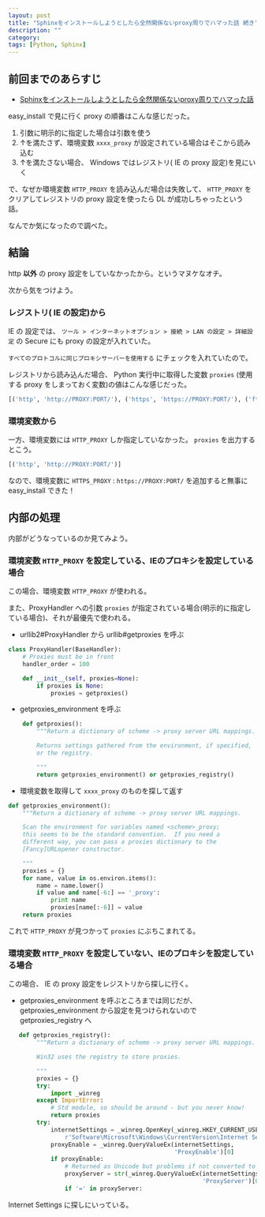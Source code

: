 ```yaml
---
layout: post
title: "Sphinxをインストールしようとしたら全然関係ないproxy周りでハマった話 続き"
description: ""
category: 
tags: [Python, Sphinx]
---
```


## 前回までのあらすじ

- [Sphinxをインストールしようとしたら全然関係ないproxy周りでハマった話](http://gosyujin.github.io/2013/08/21/sphinx-install-python-proxy/)

easy_install で見に行く proxy の順番はこんな感じだった。

1. 引数に明示的に指定した場合は引数を使う
1. ↑を満たさず、環境変数 `xxxx_proxy` が設定されている場合はそこから読み込む
1. ↑を満たさない場合、 Windows ではレジストリ( IE の proxy 設定)を見にいく

で、なぜか環境変数 `HTTP_PROXY` を読み込んだ場合は失敗して、 `HTTP_PROXY` をクリアしてレジストリの proxy 設定を使ったら DL が成功しちゃったという話。

なんでか気になったので調べた。

## 結論

http **以外** の proxy 設定をしていなかったから。というマヌケなオチ。

次から気をつけよう。

### レジストリ( IE の設定)から

IE の 設定では、 `ツール > インターネットオプション > 接続 > LAN の設定 > 詳細設定` の Secure にも proxy の設定が入れていた。

`すべてのプロトコルに同じプロキシサーバーを使用する` にチェックを入れていたので。

レジストリから読み込んだ場合、 Python 実行中に取得した変数 `proxies` (使用する proxy をしまっておく変数)の値はこんな感じだった。

```python
[('http', 'http://PROXY:PORT/'), ('https', 'https://PROXY:PORT/'), ('ftp', 'ftp://PROXY:PORT')]
```

### 環境変数から

一方、環境変数には `HTTP_PROXY` しか指定していなかった。 `proxies` を出力するとこう。

```python
[('http', 'http://PROXY:PORT/')]
```

なので、環境変数に `HTTPS_PROXY` : `https://PROXY:PORT/` を追加すると無事に easy_install できた！

## 内部の処理

内部がどうなっているのか見てみよう。

### 環境変数 `HTTP_PROXY` を設定している、IEのプロキシを設定している場合

この場合、環境変数 `HTTP_PROXY` が使われる。

また、ProxyHandler への引数 `proxies` が指定されている場合(明示的に指定している場合)、それが最優先で使われる。

- urllib2#ProxyHandler から urllib#getproxies を呼ぶ

```python
class ProxyHandler(BaseHandler):
    # Proxies must be in front
    handler_order = 100

    def __init__(self, proxies=None):
        if proxies is None:
            proxies = getproxies()
```

- getproxies_environment を呼ぶ

```python
    def getproxies():
        """Return a dictionary of scheme -> proxy server URL mappings.

        Returns settings gathered from the environment, if specified,
        or the registry.

        """
        return getproxies_environment() or getproxies_registry()
```

- 環境変数を取得して `xxxx_proxy` のものを探して返す

```python
def getproxies_environment():
    """Return a dictionary of scheme -> proxy server URL mappings.

    Scan the environment for variables named <scheme>_proxy;
    this seems to be the standard convention.  If you need a
    different way, you can pass a proxies dictionary to the
    [Fancy]URLopener constructor.

    """
    proxies = {}
    for name, value in os.environ.items():
        name = name.lower()
        if value and name[-6:] == '_proxy':
            print name
            proxies[name[:-6]] = value
    return proxies
```

これで `HTTP_PROXY` が見つかって `proxies` にぶちこまれてる。

### 環境変数 `HTTP_PROXY` を設定していない、IEのプロキシを設定している場合

この場合、 IE の proxy 設定をレジストリから探しに行く。

- getproxies_environment を呼ぶところまでは同じだが、 getproxies_environment から設定を見つけられないので getproxies_registry へ

```python
   def getproxies_registry():
        """Return a dictionary of scheme -> proxy server URL mappings.

        Win32 uses the registry to store proxies.

        """
        proxies = {}
        try:
            import _winreg
        except ImportError:
            # Std module, so should be around - but you never know!
            return proxies
        try:
            internetSettings = _winreg.OpenKey(_winreg.HKEY_CURRENT_USER,
                r'Software\Microsoft\Windows\CurrentVersion\Internet Settings')
            proxyEnable = _winreg.QueryValueEx(internetSettings,
                                               'ProxyEnable')[0]
            if proxyEnable:
                # Returned as Unicode but problems if not converted to ASCII
                proxyServer = str(_winreg.QueryValueEx(internetSettings,
                                                       'ProxyServer')[0])
                if '=' in proxyServer:
```

Internet Settings に探しにいっている。
